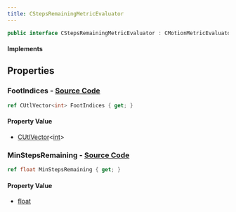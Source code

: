 ```yaml
---
title: CStepsRemainingMetricEvaluator
---
```


```csharp
public interface CStepsRemainingMetricEvaluator : CMotionMetricEvaluator, ISchemaClass<CMotionMetricEvaluator>, ISchemaClass<CStepsRemainingMetricEvaluator>, ISchemaField, ISchemaClass, INativeHandle
```

#### Implements

## Properties

### **FootIndices** - [Source Code](https://github.com/swiftly-solution/swiftlys2/blob/main/managed/src/SwiftlyS2.Generated/Schemas/Interfaces/CStepsRemainingMetricEvaluator.cs#L16)

```csharp
ref CUtlVector<int> FootIndices { get; }
```

#### Property Value

- [CUtlVector](/docs/api/-1)<[int](https://learn.microsoft.com/dotnet/api/system.int32)>

### **MinStepsRemaining** - [Source Code](https://github.com/swiftly-solution/swiftlys2/blob/main/managed/src/SwiftlyS2.Generated/Schemas/Interfaces/CStepsRemainingMetricEvaluator.cs#L18)

```csharp
ref float MinStepsRemaining { get; }
```

#### Property Value

- [float](https://learn.microsoft.com/dotnet/api/system.single)

